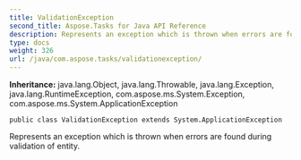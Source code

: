 ```yaml
---
title: ValidationException
second_title: Aspose.Tasks for Java API Reference
description: Represents an exception which is thrown when errors are found during validation of entity.
type: docs
weight: 326
url: /java/com.aspose.tasks/validationexception/
---
```


**Inheritance:**
java.lang.Object, java.lang.Throwable, java.lang.Exception, java.lang.RuntimeException, com.aspose.ms.System.Exception, com.aspose.ms.System.ApplicationException
```
public class ValidationException extends System.ApplicationException
```

Represents an exception which is thrown when errors are found during validation of entity.
